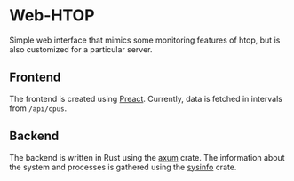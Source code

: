 # Web-HTOP

Simple web interface that mimics some monitoring features of htop, but is also customized for a particular server.

## Frontend

The frontend is created using [Preact](https://preactjs.com/).
Currently, data is fetched in intervals from `/api/cpus`.

## Backend

The backend is written in Rust using the [axum](https://lib.rs/crates/axum) crate.
The information about the system and processes is gathered using the [sysinfo](https://lib.rs/crates/sysinfo) crate.